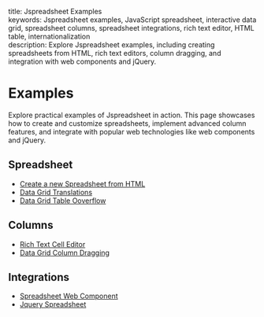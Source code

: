 title: Jspreadsheet Examples  
keywords: Jspreadsheet examples, JavaScript spreadsheet, interactive data grid, spreadsheet columns, spreadsheet integrations, rich text editor, HTML table, internationalization  
description: Explore Jspreadsheet examples, including creating spreadsheets from HTML, rich text editors, column dragging, and integration with web components and jQuery.  

# Examples

Explore practical examples of Jspreadsheet in action. This page showcases how to create and customize spreadsheets, implement advanced column features, and integrate with popular web technologies like web components and jQuery.

## Spreadsheet  
- [Create a new Spreadsheet from HTML](https://jspreadsheet.com/docs/examples/create-from-table)  
- [Data Grid Translations](https://jspreadsheet.com/docs/examples/translations)  
- [Data Grid Table Ooverflow](https://jspreadsheet.com/docs/examples/table-overflow)  

## Columns  
- [Rich Text Cell Editor](https://jspreadsheet.com/docs/examples/richtext-html-editor)  
- [Data Grid Column Dragging](https://jspreadsheet.com/docs/examples/column-dragging)  

## Integrations  
- [Spreadsheet Web Component](https://jspreadsheet.com/docs/examples/web-component)  
- [Jquery Spreadsheet](https://jspreadsheet.com/docs/examples/jquery)  
